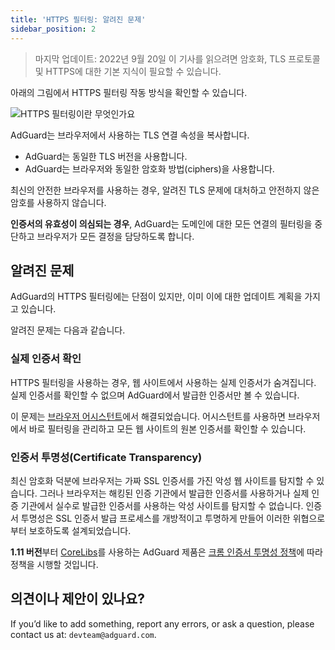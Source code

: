 ```yaml
---
title: 'HTTPS 필터링: 알려진 문제'
sidebar_position: 2
---
```


> 마지막 업데이트: 2022년 9월 20일 이 기사를 읽으려면 암호화, TLS 프로토콜 및 HTTPS에 대한 기본 지식이 필요할 수 있습니다.

아래의 그림에서 HTTPS 필터링 작동 방식을 확인할 수 있습니다.

![HTTPS 필터링이란 무엇인가요](https://cdn.adguard.com/public/Adguard/Blog/https/what_is_https_filtering_ko.png)

AdGuard는 브라우저에서 사용하는 TLS 연결 속성을 복사합니다.

* AdGuard는 동일한 TLS 버전을 사용합니다.
* AdGuard는 브라우저와 동일한 암호화 방법(ciphers)을 사용합니다.

최신의 안전한 브라우저를 사용하는 경우, 알려진 TLS 문제에 대처하고 안전하지 않은 암호를 사용하지 않습니다.

**인증서의 유효성이 의심되는 경우**, AdGuard는 도메인에 대한 모든 연결의 필터링을 중단하고 브라우저가 모든 결정을 담당하도록 합니다.

## 알려진 문제

AdGuard의 HTTPS 필터링에는 단점이 있지만, 이미 이에 대한 업데이트 계획을 가지고 있습니다.

알려진 문제는 다음과 같습니다.

### 실제 인증서 확인

HTTPS 필터링을 사용하는 경우, 웹 사이트에서 사용하는 실제 인증서가 숨겨집니다. 실제 인증서를 확인할 수 없으며 AdGuard에서 발급한 인증서만 볼 수 있습니다.

이 문제는 [브라우저 어시스턴트](https://adguard.com/adguard-assistant/overview.html)에서 해결되었습니다. 어시스턴트를 사용하면 브라우저에서 바로 필터링을 관리하고 모든 웹 사이트의 원본 인증서를 확인할 수 있습니다.

### 인증서 투명성(Certificate Transparency)

최신 암호화 덕분에 브라우저는 가짜 SSL 인증서를 가진 악성 웹 사이트를 탐지할 수 있습니다. 그러나 브라우저는 해킹된 인증 기관에서 발급한 인증서를 사용하거나 실제 인증 기관에서 실수로 발급한 인증서를 사용하는 악성 사이트를 탐지할 수 없습니다. 인증서 투명성은 SSL 인증서 발급 프로세스를 개방적이고 투명하게 만들어 이러한 위협으로부터 보호하도록 설계되었습니다.

**1.11 버전**부터 [CoreLibs](https://github.com/AdguardTeam/CoreLibs/)를 사용하는 AdGuard 제품은 [크롬 인증서 투명성 정책](https://googlechrome.github.io/CertificateTransparency/ct_policy.html)에 따라 정책을 시행할 것입니다.

## 의견이나 제안이 있나요?

If you’d like to add something, report any errors, or ask a question, please contact us at: `devteam@adguard.com`.